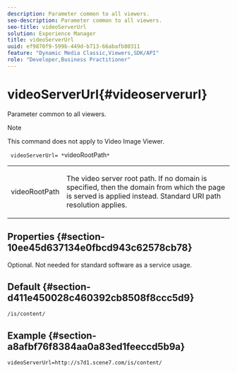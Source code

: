 ```yaml
---
description: Parameter common to all viewers.
seo-description: Parameter common to all viewers.
seo-title: videoServerUrl
solution: Experience Manager
title: videoServerUrl
uuid: ef9870f9-599b-449d-b713-66abafb80311
feature: "Dynamic Media Classic,Viewers,SDK/API"
role: "Developer,Business Practitioner"
---
```


# videoServerUrl{#videoserverurl}

Parameter common to all viewers.

>[!NOTE]
>
>This command does not apply to Video Image Viewer.

` videoServerUrl= *`videoRootPath`*`

<table id="table_9B98C97485DD4DEB8A6ECBCE8DF6B886"> 
 <tbody> 
  <tr> 
   <td colname="col1"> <p> <span class="codeph"> <span class="varname"> videoRootPath</span> </span> </p> </td> 
   <td colname="col2"> <p> The video server root path. If no domain is specified, then the domain from which the page is served is applied instead. Standard URI path resolution applies. </p> </td> 
  </tr> 
 </tbody> 
</table>

## Properties {#section-10ee45d637134e0fbcd943c62578cb78}

Optional. Not needed for standard software as a service usage.

## Default {#section-d411e450028c460392cb8508f8ccc5d9}

`/is/content/`

## Example {#section-a8afbf76f8384aa0a83ed1feeccd5b9a}

```
videoServerUrl=http://s7d1.scene7.com/is/content/
```

